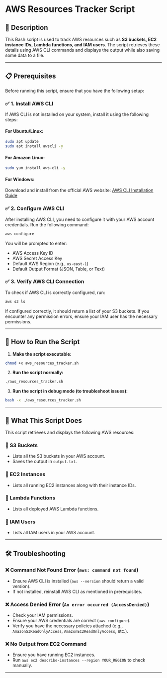 # AWS Resources Tracker Script

## 📌 **Description**
This Bash script is used to track AWS resources such as **S3 buckets, EC2 instance IDs, Lambda functions, and IAM users**. The script retrieves these details using AWS CLI commands and displays the output while also saving some data to a file.

---

## 📋 **Prerequisites**
Before running this script, ensure that you have the following setup:

### ✅ **1. Install AWS CLI**
If AWS CLI is not installed on your system, install it using the following steps:

#### **For Ubuntu/Linux:**
```bash
sudo apt update
sudo apt install awscli -y
```

#### **For Amazon Linux:**
```bash
sudo yum install aws-cli -y
```

#### **For Windows:**
Download and install from the official AWS website: [AWS CLI Installation Guide](https://docs.aws.amazon.com/cli/latest/userguide/install-cliv2.html)

### ✅ **2. Configure AWS CLI**
After installing AWS CLI, you need to configure it with your AWS account credentials. Run the following command:

```bash
aws configure
```
You will be prompted to enter:
- AWS Access Key ID
- AWS Secret Access Key
- Default AWS Region (e.g., `us-east-1`)
- Default Output Format (JSON, Table, or Text)

### ✅ **3. Verify AWS CLI Connection**
To check if AWS CLI is correctly configured, run:
```bash
aws s3 ls
```
If configured correctly, it should return a list of your S3 buckets. If you encounter any permission errors, ensure your IAM user has the necessary permissions.

---

## 🚀 **How to Run the Script**

1. **Make the script executable:**
```bash
chmod +x aws_resources_tracker.sh
```

2. **Run the script normally:**
```bash
./aws_resources_tracker.sh
```

3. **Run the script in debug mode (to troubleshoot issues):**
```bash
bash -x ./aws_resources_tracker.sh
```



---

## 📜 **What This Script Does**

This script retrieves and displays the following AWS resources:

### 🔹 **S3 Buckets**
- Lists all the S3 buckets in your AWS account.
- Saves the output in `output.txt`.

### 🔹 **EC2 Instances**
- Lists all running EC2 instances along with their instance IDs.

### 🔹 **Lambda Functions**
- Lists all deployed AWS Lambda functions.

### 🔹 **IAM Users**
- Lists all IAM users in your AWS account.

---

## 🛠 **Troubleshooting**

### ❌ **Command Not Found Error (`aws: command not found`)**
- Ensure AWS CLI is installed (`aws --version` should return a valid version).
- If not installed, reinstall AWS CLI as mentioned in prerequisites.

### ❌ **Access Denied Error (`An error occurred (AccessDenied)`)**
- Check your IAM permissions.
- Ensure your AWS credentials are correct (`aws configure`).
- Verify you have the necessary policies attached (e.g., `AmazonS3ReadOnlyAccess`, `AmazonEC2ReadOnlyAccess`, etc.).

### ❌ **No Output from EC2 Command**
- Ensure you have running EC2 instances.
- Run `aws ec2 describe-instances --region YOUR_REGION` to check manually.

---




